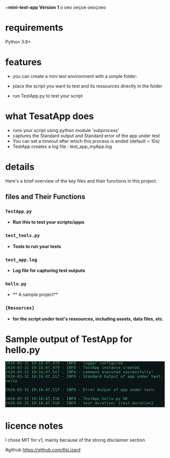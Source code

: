 +**mini-test-app**
**Version**
**1**
      o
     oeo
    oeçoe
   oeoçoeo
  
# requirements
Python 3.8+

# features

- you can create a mini test environment with a simple folder:

- place the script you want to test and its ressources directly in the folder

- run TestApp.py to test your script 

# what TesatApp does

- runs your script using python module 'subprocess'
- captures the Standard output and Standard error  of the app under test
- You can set a timeout after which this process is ended (default = 10s)
- TestApp creates a log file : test_app_myApp.log

# details

Here's a brief overview of the key files and their functions in this project.

## files and Their Functions

### `TestApp.py`
- **Run this to test your scripts/apps** 

### `test_tools.py`
- **Tools to run your tests** 

### `test_app.log`
- **Log file for capturing test outputs** 

### `hello.py`
- ** A sample project**

### `{Resources}`
- **for the script under test's ressources, including assets, data files, etc.** 

# Sample output of TestApp for hello.py
![test_app_hello.log](https://github.com/tlsLizard/mini-test-app/blob/main/test_app_hello_log_file.png "test_app_hello.log")

# licence notes
I chose MIT for v1, mainly because of the strong disclaimer section

#github
https://github.com/tlsLizard
 
